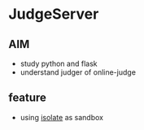# JudgeServer
## AIM
* study python and flask
* understand judger of online-judge

## feature
- using [isolate](https://github.com/ioi/isolate) as sandbox
